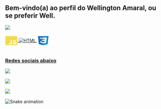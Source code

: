 ## Bem-vindo(a) ao perfil do Wellington Amaral, ou se preferir Well.
<div>

<a href="https://github.com/wellington-amaral">
<img height="180em" src="https://github-readme-stats.vercel.app/api?username=wellington-amaral&show_icons=true&theme=onedark&include_all_commits=true&count_private=true"/>
</div>

<div style="display: inline_block"><br>
<img align="center" alt="Js" height="30" width="40" src="https://raw.githubusercontent.com/devicons/devicon/master/icons/javascript/javascript-plain.svg">
<img align="center" alt="HTML" height="30" width="40" src="https://raw.githubusercontent.com/devicons/master/icons/html5/html5-original.svg">
<img align="center" alt="CSS" height="30" width="40" src="https://raw.githubusercontent.com/devicons/devicon/master/icons/css3/css3-original.svg">
</div>

<br>

### Redes sociais abaixo

<div>
<a href="https://www.instagram.com/well_amaral_" target="_blank"><img src="https://img.shields.io/badge/-Instagram-%23E4405F?style=for-the-badge&logo=instagram&logoColor=white"
target="_blank"></a>

<a href = "wpa.amaral7@gmail.com"><img src="https://img.shields.io/badge/-Gmail-%23333?style=for-the-badge&logo=gmail&logoColor=white" target="_blank"></a>

<a href="https://www.linkedin.com/in/wellington-amaral-2510a3178/" target="_blank"><img src="https://img.shields.io/badge/-Linkedin-%230077B5?style=for-the-badge&logo=Linkedin&logoColor=white"
target="_blank"></a>


![Snake animation](https://github.com/wellington-amaral/wellington-amaral/blob/output/github-contribution-grid-snake.svg)

</div>
